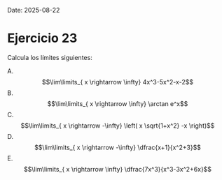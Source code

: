 Date: 2025-08-22

# Ejercicio 23

 
Calcula los límites siguientes:

A.   $$\lim\limits_{ x \rightarrow  \infty}  4x^3-5x^2-x-2$$ 
B.   $$\lim\limits_{ x \rightarrow  \infty} \arctan   e^x$$ 
C.   $$\lim\limits_{ x \rightarrow  -\infty}  \left( x \sqrt{1+x^2} -x \right)$$ 
D.   $$\lim\limits_{ x \rightarrow  -\infty}  \dfrac{x+1}{x^2+3}$$ 
E.   $$\lim\limits_{ x \rightarrow  \infty}  \dfrac{7x^3}{x^3-3x^2+6x}$$ 

